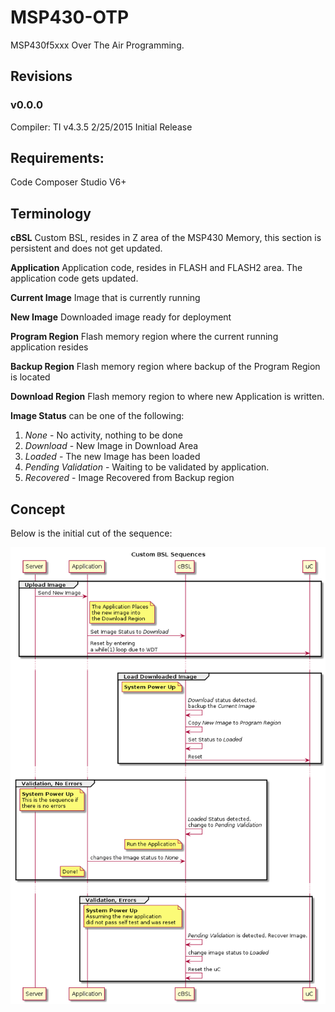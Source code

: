 # MSP430-OTP

MSP430f5xxx Over The Air Programming.

## Revisions

### v0.0.0
Compiler: TI v4.3.5 2/25/2015
Initial Release

## Requirements:

Code Composer Studio V6+

## Terminology

**cBSL** Custom BSL, resides in Z area of the MSP430 Memory, this section is persistent and does not get updated.

**Application** Application code, resides in FLASH and FLASH2 area.  The application code gets updated.

**Current Image** Image that is currently running

**New Image** Downloaded image ready for deployment

**Program Region** Flash memory region where the current running application resides

**Backup Region** Flash memory region where backup of the Program Region is located

**Download Region** Flash memory region to where new Application is written.

**Image Status** can be one of the following:

1. *None* - No activity, nothing to be done
2. *Download* - New Image in Download Area
3. *Loaded* - The new Image has been loaded
4. *Pending Validation* - Waiting to be validated by application.
5. *Recovered* - Image Recovered from Backup region

## Concept

Below is the initial cut of the sequence:

![Sequencee](uml/concept.png)



